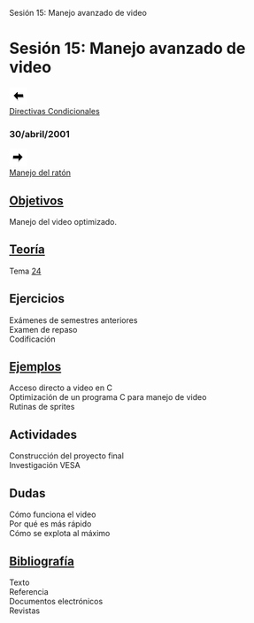  Sesión 15: Manejo avanzado de video

Sesión 15: Manejo avanzado de video
===================================

[![Sesión Anterior](../../images/anterior.gif)  
Directivas Condicionales](sv14.htm)

### 30/abril/2001

[![Sesión Siguiente](../../images/sigue.gif)  
Manejo del ratón](../Sesiones/sv16.htm)

[Objetivos](../Objetivos/obj15.htm)
-----------------------------------

Manejo del video optimizado.

[Teoría](../Temas/clase24.htm#teoria)
-------------------------------------

Tema [24](../Temas/clase24.htm)

Ejercicios
----------

Exámenes de semestres anteriores  
Examen de repaso  
Codificación

[Ejemplos](../Ejemplos/ejem15.htm)
----------------------------------

Acceso directo a video en C  
Optimización de un programa C para manejo de video  
Rutinas de sprites

Actividades
-----------

Construcción del proyecto final  
Investigación VESA

Dudas
-----

Cómo funciona el video  
Por qué es más rápido  
Cómo se explota al máximo

[Bibliografía](../Temas/clase24.htm#biblio)
-------------------------------------------

Texto  
Referencia  
Documentos electrónicos  
Revistas